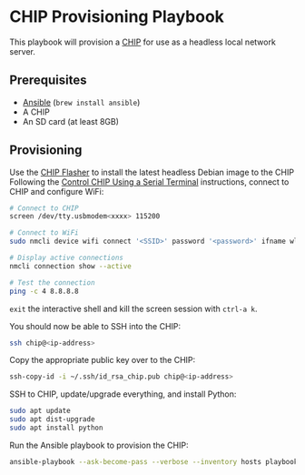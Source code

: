 # CHIP Provisioning Playbook

This playbook will provision a [CHIP](https://getchip.com) for use as a headless local network server.

## Prerequisites

- [Ansible](https://www.ansible.com) (`brew install ansible`)
- A CHIP
- An SD card (at least 8GB)

## Provisioning

Use the [CHIP Flasher](http://flash.getchip.com) to install the latest headless Debian image to the CHIP Following the [Control CHIP Using a Serial Terminal](https://docs.getchip.com/chip.html#control-chip-using-a-serial-terminal) instructions, connect to CHIP and configure WiFi:

```sh
# Connect to CHIP
screen /dev/tty.usbmodem<xxxx> 115200

# Connect to WiFi
sudo nmcli device wifi connect '<SSID>' password '<password>' ifname wlan0

# Display active connections
nmcli connection show --active

# Test the connection
ping -c 4 8.8.8.8
```

`exit` the interactive shell and kill the screen session with `ctrl-a k`.

You should now be able to SSH into the CHIP:

```sh
ssh chip@<ip-address>
```

Copy the appropriate public key over to the CHIP:

```sh
ssh-copy-id -i ~/.ssh/id_rsa_chip.pub chip@<ip-address>
```

SSH to CHIP, update/upgrade everything, and install Python:

```sh
sudo apt update
sudo apt dist-upgrade
sudo apt install python
```

Run the Ansible playbook to provision the CHIP:

```sh
ansible-playbook --ask-become-pass --verbose --inventory hosts playbook.yml
```
